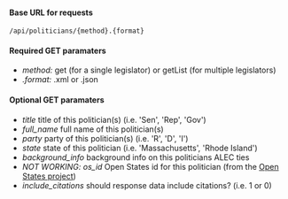 #### Base URL for requests
	/api/politicians/{method}.{format}

#### Required GET paramaters
* *method:* get (for a single legislator) or getList (for multiple legislators)
* *.format:* .xml or .json

#### Optional GET paramaters
* *title*
	title of this politician(s) (i.e. 'Sen', 'Rep', 'Gov')
* *full_name*
	full name of this politician(s)
* *party*
	party of this politician(s) (i.e. 'R', 'D', 'I')
* *state*
	state of this politician (i.e. 'Massachusetts', 'Rhode Island')
* *background_info*
	background info on this politicians ALEC ties
* *NOT WORKING: os_id*
	Open States id for this politician (from the [Open States project](http://openstates.org/))
* *include_citations*
	should response data include citations? (i.e. 1 or 0)

